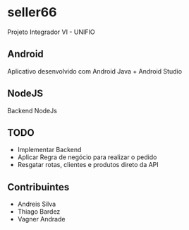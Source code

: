 # seller66

Projeto Integrador VI - UNIFIO

## Android

Aplicativo desenvolvido com Android Java + Android Studio

## NodeJS

Backend NodeJs

## TODO

- Implementar Backend
- Aplicar Regra de negócio para realizar o pedido
- Resgatar rotas, clientes e produtos direto da API

## Contribuintes

- Andreis Silva 
- Thiago Bardez
- Vagner Andrade

